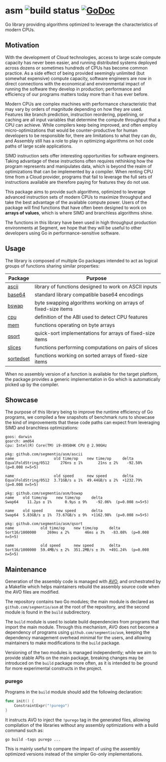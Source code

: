 # asm ![build status](https://github.com/segmentio/asm/actions/workflows/go.yml/badge.svg) [![GoDoc](https://godoc.org/github.com/segmentio/asm?status.svg)](https://godoc.org/github.com/segmentio/asm)

Go library providing algorithms optimized to leverage the characteristics of
modern CPUs.

## Motivation

With the development of Cloud technologies, access to large scale compute
capacity has never been easier, and running distributed systems deployed across
dozens or sometimes hundreds of CPUs has become common practice. As a side
effect of being provided seemingly unlimited (but somewhat expensive) compute
capacity, software engineers are now in direct connections with the economical
and environmental impact of running the software they develop in production;
performance and efficiency of our programs matters today more than it has ever
before.

Modern CPUs are complex machines with performance characteristic that may
vary by orders of magnitude depending on how they are used. Features like
branch prediction, instruction reordering, pipelining, or caching are all
input variables that determine the compute throughput that a CPU can achieve.
While compilers keep being improved, and often employ micro-optimizations that
would be counter-productive for human developers to be responsible for, there
are limitations to what they can do, and Assembly still has a role to play in
optimizing algorithms on hot code paths of large scale applications.

SIMD instruction sets offer interesting opportunities for software engineers.
Taking advantage of these instructions often requires rethinking how the program
represents and manipulates data, which is beyond the realm of optimizations that
can be implemented by a compiler. When renting CPU time from a Cloud provider,
programs that fail to leverage the full sets of instructions available are
therefore paying for features they do not use.

This package aims to provide such algorithms, optimized to leverage advanced
instruction sets of modern CPUs to maximize throughput and take the best
advantage of the available compute power. Users of the package will find
functions that have often been designed to work on **arrays of values**,
which is where SIMD and branchless algorithms shine.

The functions in this library have been used in high throughput production
environments at Segment, we hope that they will be useful to other developers
using Go in performance-sensitive software.

## Usage

The library is composed of multiple Go packages intended to act as logical
groups of functions sharing similar properties:

| Package | Purpose |
| ------- | ------- |
| [ascii](ascii) | library of functions designed to work on ASCII inputs |
| [base64](base64) | standard library compatible base64 encodings |
| [bswap](bswap) | byte swapping algorithms working on arrays of fixed-size items |
| [cpu](cpu) | definition of the ABI used to detect CPU features |
| [mem](mem) | functions operating on byte arrays |
| [qsort](qsort) | quick-sort implementations for arrays of fixed-size items |
| [slices](slices) | functions performing computations on pairs of slices |
| [sortedset](sortedset) | functions working on sorted arrays of fixed-size items |

When no assembly version of a function is available for the target platform,
the package provides a generic implementation in Go which is automatically
picked up by the compiler.

## Showcase

The purpose of this library being to improve the runtime efficiency of Go
programs, we compiled a few snapshots of benchmark runs to showcase the
kind of improvements that these code paths can expect from leveraging
SIMD and branchless optimizations:

```
goos: darwin
goarch: amd64
cpu: Intel(R) Core(TM) i9-8950HK CPU @ 2.90GHz
```

```
pkg: github.com/segmentio/asm/ascii
name                  old time/op    new time/op     delta
EqualFoldString/0512     276ns ± 1%       21ns ± 2%    -92.50%  (p=0.008 n=5+5)

name                  old speed      new speed       delta
EqualFoldString/0512  3.71GB/s ± 1%  49.44GB/s ± 2%  +1232.79%  (p=0.008 n=5+5)
```

```
pkg: github.com/segmentio/asm/bswap
name    old time/op    new time/op     delta
Swap64    11.2µs ± 1%      0.9µs ± 9%    -92.06%  (p=0.008 n=5+5)

name    old speed      new speed       delta
Swap64  5.83GB/s ± 1%  73.67GB/s ± 9%  +1162.98%  (p=0.008 n=5+5)
```

```
pkg: github.com/segmentio/asm/qsort
name            old time/op    new time/op     delta
Sort16/1000000     269ms ± 2%       46ms ± 3%   -83.08%  (p=0.008 n=5+5)

name            old speed      new speed       delta
Sort16/1000000  59.4MB/s ± 2%  351.2MB/s ± 3%  +491.24%  (p=0.008 n=5+5)
```

## Maintenance

Generation of the assembly code is managed with [AVO](https://github.com/mmcloughlin/avo),
and orchestrated by a Makefile which helps maintainers rebuild the assembly
source code when the AVO files are modified.

The repository contains two Go modules; the main module is declared as
`github.com/segmentio/asm` at the root of the repository, and the second
module is found in the `build` subdirectory.

The `build` module is used to isolate build dependencies from programs that
import the main module. Through this mechanism, AVO does not become a
dependency of programs using `github.com/segmentio/asm`, keeping the
dependency management overhead minimal for the users, and allowing
maintainers to make modifications to the `build` package.

Versioning of the two modules is managed independently; while we aim to provide
stable APIs on the main package, breaking changes may be introduced on the
`build` package more often, as it is intended to be ground for more experimental
constructs in the project.

### purego

Programs in the `build` module should add the following declaration:

```go
func init() {
	ConstraintExpr("!purego")
}
```

It instructs AVO to inject the `!purego` tag in the generated files, allowing
compilation of the libraries without any assembly optimizations with a build
command such as:

```
go build -tags purego ...
```

This is mainly useful to compare the impact of using the assembly optimized
versions instead of the simpler Go-only implementations.

